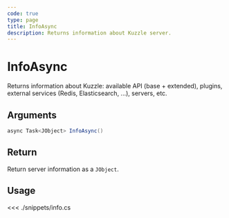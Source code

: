 ```yaml
---
code: true
type: page
title: InfoAsync
description: Returns information about Kuzzle server.
---
```


# InfoAsync

Returns information about Kuzzle: available API (base + extended), plugins, external services (Redis, Elasticsearch, ...), servers, etc.

## Arguments

```csharp
async Task<JObject> InfoAsync()
```

## Return

Return server information as a `JObject`.

## Usage

<<< ./snippets/info.cs
